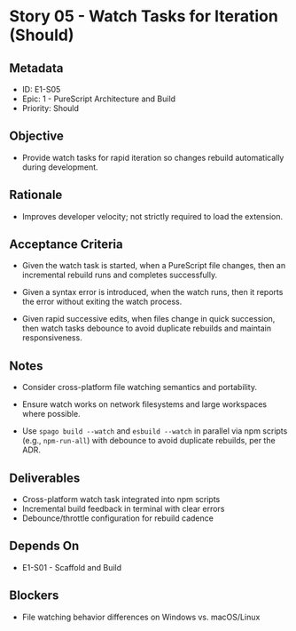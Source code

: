 # Story 05 - Watch Tasks for Iteration (Should)

## Metadata
- ID: E1-S05
- Epic: 1 - PureScript Architecture and Build
- Priority: Should

## Objective
- Provide watch tasks for rapid iteration so changes rebuild automatically during development.

## Rationale
- Improves developer velocity; not strictly required to load the extension.

## Acceptance Criteria
- Given the watch task is started, when a PureScript file changes, then an incremental rebuild runs and completes successfully.
- Given a syntax error is introduced, when the watch runs, then it reports the error without exiting the watch process.

- Given rapid successive edits, when files change in quick succession, then watch tasks debounce to avoid duplicate rebuilds and maintain responsiveness.

## Notes
- Consider cross-platform file watching semantics and portability.

- Ensure watch works on network filesystems and large workspaces where possible.

- Use `spago build --watch` and `esbuild --watch` in parallel via npm scripts (e.g., `npm-run-all`) with debounce to avoid duplicate rebuilds, per the ADR.

## Deliverables
- Cross-platform watch task integrated into npm scripts
- Incremental build feedback in terminal with clear errors
- Debounce/throttle configuration for rebuild cadence

## Depends On
- E1-S01 - Scaffold and Build

## Blockers
- File watching behavior differences on Windows vs. macOS/Linux
